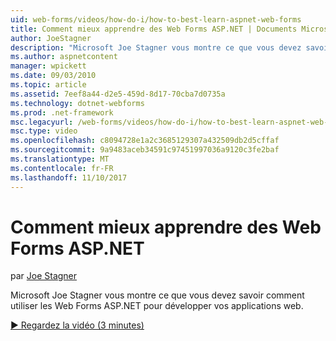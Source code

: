 ```yaml
---
uid: web-forms/videos/how-do-i/how-to-best-learn-aspnet-web-forms
title: Comment mieux apprendre des Web Forms ASP.NET | Documents Microsoft
author: JoeStagner
description: "Microsoft Joe Stagner vous montre ce que vous devez savoir comment utiliser les Web Forms ASP.NET pour développer vos applications web."
ms.author: aspnetcontent
manager: wpickett
ms.date: 09/03/2010
ms.topic: article
ms.assetid: 7eef8a44-d2e5-459d-8d17-70cba7d0735a
ms.technology: dotnet-webforms
ms.prod: .net-framework
msc.legacyurl: /web-forms/videos/how-do-i/how-to-best-learn-aspnet-web-forms
msc.type: video
ms.openlocfilehash: c8094728e1a2c3685129307a432509db2d5cffaf
ms.sourcegitcommit: 9a9483aceb34591c97451997036a9120c3fe2baf
ms.translationtype: MT
ms.contentlocale: fr-FR
ms.lasthandoff: 11/10/2017
---
```

<a name="how-to-best-learn-aspnet-web-forms"></a>Comment mieux apprendre des Web Forms ASP.NET
====================
par [Joe Stagner](https://github.com/JoeStagner)

Microsoft Joe Stagner vous montre ce que vous devez savoir comment utiliser les Web Forms ASP.NET pour développer vos applications web.

[&#9654; Regardez la vidéo (3 minutes)](https://channel9.msdn.com/Blogs/ASP-NET-Site-Videos/how-to-best-learn-aspnet-web-forms)
